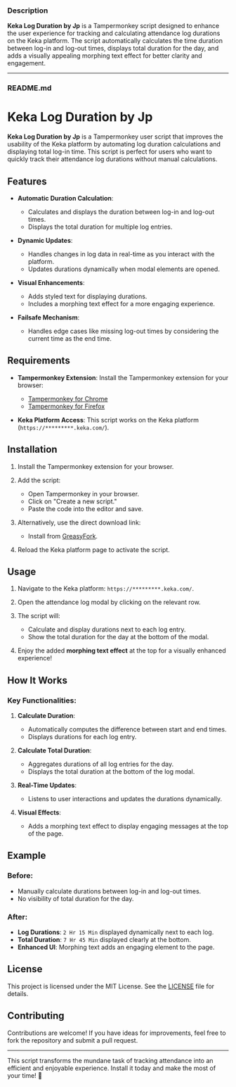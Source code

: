 ### Description
**Keka Log Duration by Jp** is a Tampermonkey script designed to enhance the user experience for tracking and calculating attendance log durations on the Keka platform. The script automatically calculates the time duration between log-in and log-out times, displays total duration for the day, and adds a visually appealing morphing text effect for better clarity and engagement.

---

### README.md

# Keka Log Duration by Jp

**Keka Log Duration by Jp** is a Tampermonkey user script that improves the usability of the Keka platform by automating log duration calculations and displaying total log-in time. This script is perfect for users who want to quickly track their attendance log durations without manual calculations.

## Features

- **Automatic Duration Calculation**:
  - Calculates and displays the duration between log-in and log-out times.
  - Displays the total duration for multiple log entries.
  
- **Dynamic Updates**:
  - Handles changes in log data in real-time as you interact with the platform.
  - Updates durations dynamically when modal elements are opened.

- **Visual Enhancements**:
  - Adds styled text for displaying durations.
  - Includes a morphing text effect for a more engaging experience.

- **Failsafe Mechanism**:
  - Handles edge cases like missing log-out times by considering the current time as the end time.

## Requirements

- **Tampermonkey Extension**:
  Install the Tampermonkey extension for your browser:
  - [Tampermonkey for Chrome](https://www.tampermonkey.net/)
  - [Tampermonkey for Firefox](https://addons.mozilla.org/en-US/firefox/addon/tampermonkey/)

- **Keka Platform Access**:
  This script works on the Keka platform (`https://*********.keka.com/`).

## Installation

1. Install the Tampermonkey extension for your browser.

2. Add the script:
   - Open Tampermonkey in your browser.
   - Click on "Create a new script."
   - Paste the code into the editor and save.

3. Alternatively, use the direct download link:
   - Install from [GreasyFork](https://update.greasyfork.org/scripts/488533/Keka%20Log%20Duration%20by%20Jp.user.js).

4. Reload the Keka platform page to activate the script.

## Usage

1. Navigate to the Keka platform: `https://*********.keka.com/`.

2. Open the attendance log modal by clicking on the relevant row.

3. The script will:
   - Calculate and display durations next to each log entry.
   - Show the total duration for the day at the bottom of the modal.

4. Enjoy the added **morphing text effect** at the top for a visually enhanced experience!

## How It Works

### Key Functionalities:

1. **Calculate Duration**:
   - Automatically computes the difference between start and end times.
   - Displays durations for each log entry.

2. **Calculate Total Duration**:
   - Aggregates durations of all log entries for the day.
   - Displays the total duration at the bottom of the log modal.

3. **Real-Time Updates**:
   - Listens to user interactions and updates the durations dynamically.

4. **Visual Effects**:
   - Adds a morphing text effect to display engaging messages at the top of the page.

## Example

### Before:
- Manually calculate durations between log-in and log-out times.
- No visibility of total duration for the day.

### After:
- **Log Durations**: `2 Hr 15 Min` displayed dynamically next to each log.
- **Total Duration**: `7 Hr 45 Min` displayed clearly at the bottom.
- **Enhanced UI**: Morphing text adds an engaging element to the page.

## License

This project is licensed under the MIT License. See the [LICENSE](LICENSE) file for details.

## Contributing

Contributions are welcome! If you have ideas for improvements, feel free to fork the repository and submit a pull request.

---

This script transforms the mundane task of tracking attendance into an efficient and enjoyable experience. Install it today and make the most of your time! 🚀
